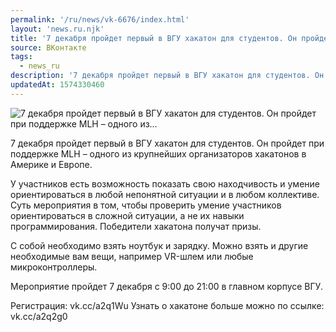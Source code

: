 ```yaml
---
permalink: '/ru/news/vk-6676/index.html'
layout: 'news.ru.njk'
title: '7 декабря пройдет первый в ВГУ хакатон для студентов. Он пройдет при поддержке MLH – одного из…'
source: ВКонтакте
tags:
  - news_ru
description: '7 декабря пройдет первый в ВГУ хакатон для студентов. Он пройдет при поддержке MLH – одного из…'
updatedAt: 1574330460
---
```

![7 декабря пройдет первый в ВГУ хакатон для студентов. Он пройдет при поддержке MLH – одного из…](https://sun9-24.userapi.com/impg/c858020/v858020378/fa238/d19M_AUTI-M.jpg?size=1280x720&quality=96&sign=1a190844259a6dcfc97139eaad64790a&c_uniq_tag=YaJmSYSpGAfgOuLXrIXdXjCj6HRJ2iWKWzv8hJ-tV3o&type=album)

7 декабря пройдет первый в ВГУ хакатон для студентов. Он пройдет при поддержке MLH – одного из крупнейших организаторов хакатонов в Америке и Европе.

У участников есть возможность показать свою находчивость и умение ориентироваться в любой непонятной ситуации и в любом коллективе. Суть мероприятия в том, чтобы проверить умение участников ориентироваться в сложной ситуации, а не их навыки программирования. Победители хакатона получат призы.

С собой необходимо взять ноутбук и зарядку. Можно взять и другие необходимые вам вещи, например VR-шлем или любые микроконтроллеры.

Мероприятие пройдет 7 декабря с 9:00 до 21:00 в главном корпусе ВГУ.

Регистрация: vk.cc/a2q1Wu
Узнать о хакатоне больше можно по ссылке: vk.cc/a2q2g0
